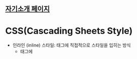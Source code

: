 ## [자기소개 페이지](https://illustrious-daffodil-7824e7.netlify.app)


# CSS(Cascading Sheets Style)
* 인라인 (inline) 스타일: 태그에 직접적으로 스타일을 입히는 방식
  * 태그에 <style>로 구현
* 내부 (internal) 스타일: HTML 문서 내부에 style 태그를 사용하여 스타일을 지정하는 방법
  * 인라인 스타일보다 우선순위가 낮음
* 외부 (external) 스타일: HTML 문서와는 별개의 파일에서 스타일을 지정하는 방법
  * 유지보수에 용이
  * .css 파일을 만들고 link 태그로 연결

### 속성
* color: 텍스트의 색상을 지정
  * 색상 이름, HEX 코드, RGB 등으로 지정
```css
color: red; /* 텍스트를 빨간색으로 */
color: #00ff00; /* 텍스트를 초록색으로 */
color: rgb(0, 0, 255); /* 텍스트를 파란색으로 */
```